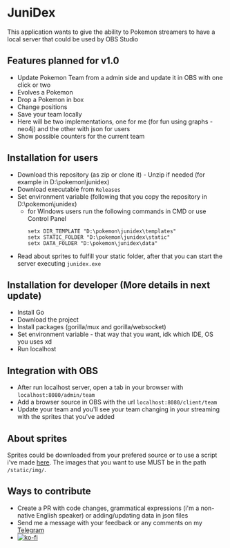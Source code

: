 # JuniDex

This application wants to give the ability to Pokemon streamers to have a local server that could be used by OBS Studio

## Features planned for v1.0

- Update Pokemon Team from a admin side and update it in OBS with one click or two
 - Evolves a Pokemon
 - Drop a Pokemon in box
 - Change positions
- Save your team locally
 - Here will be two implementations, one for me (for fun using graphs - neo4j) and the other with json for users
- Show possible counters for the current team

## Installation for users
- Download this repository (as zip or clone it) - Unzip if needed (for example in D:\pokemon\junidex)
- Download executable from `Releases`
- Set environment variable (following that you copy the repository in D:\pokemon\junidex)
    - for Windows users run the following commands in CMD or use Control Panel
        ```
        setx DIR_TEMPLATE "D:\pokemon\junidex\templates"
        setx STATIC_FOLDER "D:\pokemon\junidex\static"
        setx DATA_FOLDER "D:\pokemon\junidex\data"
        ```
- Read about sprites to fulfill your static folder, after that you can start the server executing `junidex.exe`

## Installation for developer (More details in next update)
- Install Go
- Download the project
- Install packages (gorilla/mux and gorilla/websocket)
- Set environment variable - that way that you want, idk which IDE, OS you uses xd
- Run localhost

## Integration with OBS
- After run localhost server, open a tab in your browser with `localhost:8080/admin/team`
- Add a browser source in OBS with the url `localhost:8080/client/team`
- Update your team and you'll see your team changing in your streaming with the sprites that you've added

## About sprites
Sprites could be downloaded from your prefered source or to use a script i've made [here](https://github.com/JuniorZavaleta/junidex-scrapper). The images that you want to use MUST be in the path `/static/img/`.

## Ways to contribute
- Create a PR with code changes, grammatical expressions (i'm a non-native English speaker) or adding/updating data in json files
- Send me a message with your feedback or any comments on my [Telegram](https://t.me/JuniorZavaleta)
- [![ko-fi](https://ko-fi.com/img/githubbutton_sm.svg)](https://ko-fi.com/Y8Y338J3F)
